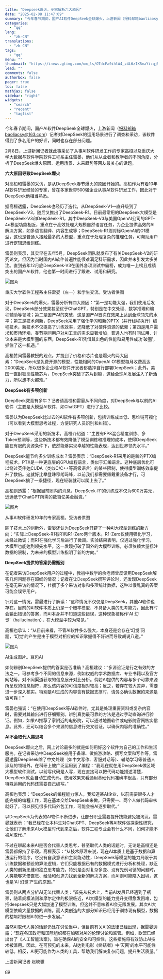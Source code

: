```yaml
---
title: "Deepseek爆火，专家解析六大原因"
date: "2025-02-08 11:47:09"
summary: "今年春节期间，国产AI软件DeepSeek全球爆火，上游新闻（报料邮箱baoliaosy@163.c..."
categories:
  - "qq"
lang:
  - "zh-CN"
translations:
  - "zh-CN"
tags:
  - "qq"
menu: ""
thumbnail: "https://inews.gtimg.com/om_ls/OTdcFa0ihlA4_z4L6zIX5maYicqj5aX8OE9B4WOrkVSBsAA_640360/0"
lead: ""
comments: false
authorbox: false
pager: true
toc: false
mathjax: false
sidebar: "right"
widgets:
  - "search"
  - "recent"
  - "taglist"
---
```


今年春节期间，国产AI软件DeepSeek全球爆火，上游新闻（报料邮箱baoliaosy@163.com）记者对DeepSeek的运用场景进行了调查和采访，该软件得到了多名用户的好评，同时也存在部分问题。

2月8日，上游新闻记者就此事采访了从事AI软件研发工作的专家高桓以及重庆大学大数据与软件学院软件工程系主任雷晏，他们从从业者和教学者的不同角度，分析了DeepSeek爆火原因、运用场景、未来趋势等网友最关心的话题。

**六大原因导致DeepSeek爆火**

对高桓和雷晏的采访，是从DeepSeek春节爆火的原因开始的。高桓作为有着10年AI软件研发经验的专家，曾在多家世界500强企业从事AI软件研发工作，因此对于DeepSeek他相当熟悉。

据高桓透露，DeepSeek也经历了迭代，从DeepSeek-V1一直升级到了DeepSeek-V3，随后又推出了DeepSeek-R1。目前最常用的DeepSeek大模型是DeepSeek-V3和DeepSeek-R1，其中DeepSeek-V3与美国OpenAI公司的GPT-4o模型功能相近，重点在于高效处理大规模自然语言任务，为企业提供高效的AI解决方案，如多语言翻译、内容生成等；DeepSeek-R1则对标OpenAI的O1模型，这也是普通人接触最多的大模型，重点在于处理复杂的推理任务，可帮助用户进行逻辑思维训练。

雷晏则表示，其实早在去年5月，DeepSeek团队就发布了有关DeepSeek-V2的研究论文，但因为当时国内AI软件普遍性能很难满足科研需求，因此并未引发太多关注。直到去年12月底DeepSeek-V3在国外各项测试中霸榜，成为唯一上榜且成绩突出的国产AI软件，他也第一时间进行了跟进、试用和研究。

![图片](https://inews.gtimg.com/om_bt/OmJIYND0EpN7OasVWyvspaUyjDBjAXBNVzuuhFb9438KIAA/1000)

重庆大学软件工程系主任雷晏（左一）和学生交流。受访者供图

对于DeepSeek的爆火，雷晏分析有四大原因：“第一是功能太强，我们使用后发现，DeepSeek部分效果甚至优于ChatGPT，特别是在中文处理、数学推理和编程辅助等领域；第二是国产AI的突破，这是国产AI首次在效果上达到全球领先的水平；第三是技术创新，DeepSeek采用了强化学习和新的PTX（并行线程执行）编程技术，新技术不仅提高了训练效率，还降低了对硬件资源的依赖；第四是用户需求和市场环境，春节期间用户对AI工具的需求显著增加，普通人也有时间试用、讨论本来是大模型圈的东西，DeepSeek-R1凭借其出色的性能和易用性成功‘破圈’，抓住了这一机遇。”

高桓赞同雷晏教授的观点，并提到了价格和芯片也是爆火的两大因素：“DeepSeek是免费开源的模型，性能相同的OpenAI O1模型每月收费高达2000美元，所以很多企业和AI软件开发者都选择自行部署DeepSeek；此外，美国一直封锁高性能芯片，DeepSeek突破了芯片封锁，这给全球AI发展注入了新活力，所以想不火都难。”

**DeepSeek有多项创新**

DeepSeek究竟有多牛？记者请高桓和雷晏从不同角度，对DeepSeek与以前的AI软件（主要是大模型AI软件，如ChatGPT）进行了比较。

雷晏认为DeepSeek比过去的AI软件有多项创新，包括训练成本低、思维链可视化（可以看到大模型思考过程，方便研究人员识别和纠错）。

对于DeepSeek采用的新技术，高桓介绍道：“主要有FP8混合精度训练、多Token预测等，这些新技术都有效降低了模型训练和推理的成本，使得DeepSeek能在有限的资源条件下，依然能够实现卓越的性能表现，达到世界领先水平。”

DeepSeek能节约多少训练成本？雷晏表示：“DeepSeek-R1采用的是新的PTX编程技术，PTX是一种更底层的GPU编程语言，类似于汇编语言。这种底层优化可以绕过英伟达CUDA（类似C/C++等高级语言）的某些限制，使得模型训练效率提升了数倍。这就好比攀登珠穆朗玛峰，以前我们都需要佩戴重装备才行，可DeepSeek搞了一条捷径，现在轻装就可以爬上去了。”

高桓则透露：“根据目前圈内的消息，DeepSeek-R1的训练成本仅为600万美元，远远低于ChatGPT所需的数百亿美金融资。”

![图片](https://inews.gtimg.com/om_bt/O97bmL2oZ6AbIlloFEhyYiVZmrAY4z_eDLajrudWkYkWEAA/641)

从事AI软件研发10年的专家高桓。受访者供图

除了技术上的创新外，雷晏还认为DeepSeek开辟了一种AI大模型训练的新方向：“实际上DeepSeek-R1有R1和R1-Zero两个版本。R1-Zero仅使用强化学习，未经过微调；而R1在强化学习后进行了微调。实验结果表明，仅通过强化学习，大模型也能达到领先水平，这一发现打破了国外的大模型训练，必须依赖大量标注数据的限制，为未来的模型训练指明了新的方向。”

**DeepSeek提供的答案仍需甄别**

在记者采访DeepSeek用户的过程中，教初中数学的余老师曾反馈用DeepSeek解答几何问题存在超纲的情况；记者在让DeepSeek撰写评论时，还发现DeepSeek在毫无采访的情况下，杜撰了多个采访对象和多项统计数据，这种以假乱真的答案可能会误导用户。

针对这一情况，雷晏进行了解读：“这种情况不仅仅是DeepSeek，其他AI软件也存在。目前的AI软件本质上仍是一个概率模型，不具备人类的思考能力，因此有时会输出错误的答案，而AI本身并不知道这些错误，这种现象被称作‘AI 幻觉’（hallucination），在大模型中较为常见。”

高桓也承认：“从目前来看，不管AI软件多么强大，本身还是会存在‘幻觉’问题，‘幻觉’的产生是由于模型对相应的知识掌握得不好进而导致胡说八道。”

![图片](https://inews.gtimg.com/om_bt/O4COHZdLYDspHMNCTHVgnSoekvvag833HDQ76efs8cF7QAA/641)

AI生成图片。豆包AI

如何辨别DeepSeek提供的答案是否准确？高桓建议：“多源验证是行之有效的方法之一。可参考多个不同的信息来源，例如权威的学术数据库、专业书籍以及官方网站等，对不同渠道获取的信息展开对比分析。倘若AI提供的内容与多个可靠来源所呈现的信息相符，那么该内容的可信度相对较高；反之，若存在较大差异，需要进一步深入核实。特别是AI生成的内容含有数据支撑时，请务必确认数据的来源是否可靠！”

雷晏也强调：“在使用DeepSeek等AI软件时，尤其是处理重要资料或复杂内容时，需要对其输出进行仔细甄别。辨别真伪最可靠的方法是通过手动查询进行验证。例如，如果AI推荐了家附近的电影院，可以通过地图软件或电影院官网核实信息。此外，还可以结合多个来源的信息进行交叉验证，以确保内容的准确性。”

**AI不会取代人类思考**

DeepSeek爆火之后，网上讨论最多的就是如何用好这个软件为自己的工作和生活服务。在记者采访中DeepSeek被用于备课、做旅游攻略、撰写文案和写作等。雷晏透露DeepSeek除了中文处理（如中文写作、客服对话等）、辅助学习等普通人涉及的领域外，在科研上被广泛运用到了编程：“我现在就在用DeepSeek做区域大模型软件测试，以前写代码是人写，现在直接可以把代码功能描述清楚，DeepSeek就会自动生成代码。使用效果来看通用基础代码准确率很高，只有部分特殊运用的代码还需要自己编写。”

高桓也表示：“DeepSeek的编程能力惊人，我知道某AI企业，以前需要很多人才能完成的编程工作，现在基本交给DeepSeek来做，只需要一、两个人做代码审核就好了。可以预见很多代码外包工作，可能会被AI逐步取代。”

以DeepSeek为代表的AI软件不断进步，让部分职业需要提升技能避免被淘汰，雷晏就表示：“我已经在让本科生对ChatGPT、DeepSeek等AI软件做探索性研究，让他们了解未来AI大模型时代到来之后，软件工程专业会有什么不同，如何才能不被AI取代。”

不过在聊起未来AI是否会代替人类思考，甚至取代人类的话题时，无论是高桓还是雷晏都保持了乐观。高桓表示：“从技术原理来说，现在AI本质上是基于数据和算法运行的程序，它没有自我意识和主观能动性，DeepSeek等模型的能力局限于其训练数据和预设的算法逻辑，它们只能根据已有的数据模式进行分析和处理，缺乏人类的创新思维和独立思考能力。特别是面对复杂多变、没有先例可循的问题时，人类能够凭借直觉、经验和创造力找到全新的解决方案，而AI则可能陷入困境，这也是‘AI 幻觉’产生的原因。”

雷晏则从两点分析AI无法代替人类：“首先从技术上，当前AI发展已经遇到了瓶颈，随着规模法则和摩尔定律的极限临近，AI大模型的能力提升变得愈发困难，包括deepseek只是大幅加速了模型训练，但这并不意味着AI会无限发展。其次AI大模型依赖大量数据的训练，而人类创造的大部分知识已经用于训练现有模型，数据的枯竭将限制AI的进一步发展。”

虽然AI取代人类的话题仍处在讨论当中，但目前有关AI的法律已经出现，据雷晏透露：“现在各国政府和国际组织都在加强对AI的伦理讨论和监管。例如，欧盟已经出台了《人工智能法案》，旨在确保AI的安全和可控性，这些措施将有效防止AI技术被滥用。因此，在可预见的未来，AI达到电影《终结者》中‘天网’的水平可能性较低。相反，AI更可能作为人类的工具，帮助我们解决复杂问题，提升生活质量。”

上游新闻记者 赵映骥

[qq](https://new.qq.com/rain/a/20250208A03I1300)
